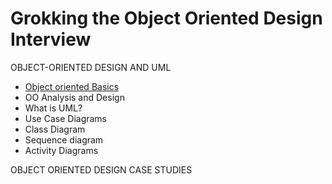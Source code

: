 <!--
 * @Author: Sichen
 * @Date: 2022-06-23 23:11:25
 * @LastEditors: Sichen
 * @LastEditTime: 2022-06-23 23:27:24
 * @FilePath: /Object_Oriented_Design/README.md
 * @Description: 
 * 
-->
# Grokking the Object Oriented Design Interview

OBJECT-ORIENTED DESIGN AND UML
- [Object oriented Basics](/Object-Oriented%20Basics.md)
- OO Analysis and Design
- What is UML?
- Use Case Diagrams
- Class Diagram
- Sequence diagram
- Activity Diagrams

OBJECT ORIENTED DESIGN CASE STUDIES
